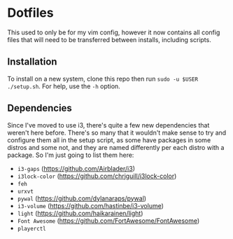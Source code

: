 # Dotfiles
This used to only be for my vim config, however it now contains all config files that will need to be transferred between installs, including scripts.

## Installation
To install on a new system, clone this repo then run `sudo -u $USER ./setup.sh`. For help, use the `-h` option.

## Dependencies
Since I've moved to use i3, there's quite a few new dependencies that weren't here before. There's so many that it wouldn't make sense to try and configure them all in the setup script, as some have packages in some distros and some not, and they are named differently per each distro with a package. So I'm just going to list them here:

* `i3-gaps` (https://github.com/Airblader/i3)
* `i3lock-color` (https://github.com/chrjguill/i3lock-color)
* `feh`
* `urxvt`
* `pywal` (https://github.com/dylanaraps/pywal)
* `i3-volume` (https://github.com/hastinbe/i3-volume)
* `light` (https://github.com/haikarainen/light)
* `Font Awesome` (https://github.com/FortAwesome/FontAwesome)
* `playerctl`

